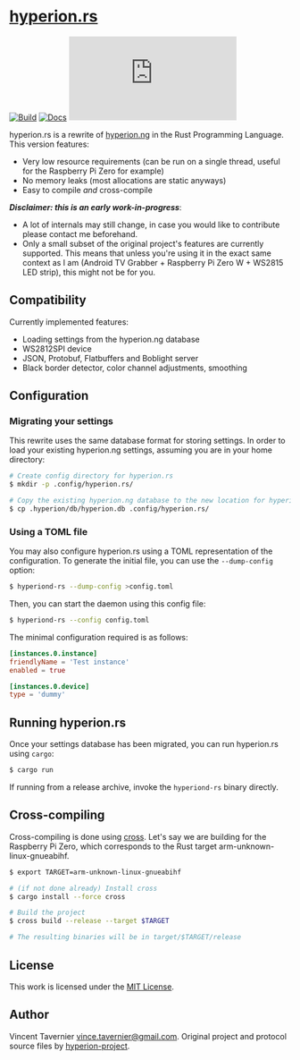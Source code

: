 # [hyperion.rs](https://github.com/vtavernier/hyperion.rs)

[![Build](https://github.com/vtavernier/hyperion.rs/workflows/build/badge.svg)](https://github.com/vtavernier/hyperion.rs/actions)
[![Docs](https://img.shields.io/badge/docs-master-blue)](https://vtavernier.github.io/hyperion.rs/hyperion/)
[![GitHub](https://img.shields.io/github/license/vtavernier/hyperion.rs)](LICENSE)

hyperion.rs is a rewrite of
[hyperion.ng](https://github.com/hyperion-project/hyperion.ng) in the Rust
Programming Language. This version features:

* Very low resource requirements (can be run on a single thread, useful for the
  Raspberry Pi Zero for example)
* No memory leaks (most allocations are static anyways)
* Easy to compile *and* cross-compile

***Disclaimer: this is an early work-in-progress***:
* A lot of internals may still change, in case you would like to contribute
  please contact me beforehand.
* Only a small subset of the original project's features are currently
  supported. This means that unless you're using it in the exact same context as
  I am (Android TV Grabber + Raspberry Pi Zero W + WS2815 LED strip), this might
  not be for you.

## Compatibility

Currently implemented features:

* Loading settings from the hyperion.ng database
* WS2812SPI device
* JSON, Protobuf, Flatbuffers and Boblight server
* Black border detector, color channel adjustments, smoothing

## Configuration

### Migrating your settings

This rewrite uses the same database format for storing settings. In order to
load your existing hyperion.ng settings, assuming you are in your home
directory:

```bash
# Create config directory for hyperion.rs
$ mkdir -p .config/hyperion.rs/

# Copy the existing hyperion.ng database to the new location for hyperion.rs
$ cp .hyperion/db/hyperion.db .config/hyperion.rs/
```

### Using a TOML file

You may also configure hyperion.rs using a TOML representation of the configuration. To generate the initial file, you can use the `--dump-config` option:

```bash
$ hyperiond-rs --dump-config >config.toml
```

Then, you can start the daemon using this config file:

```bash
$ hyperiond-rs --config config.toml
```

The minimal configuration required is as follows:

```toml
[instances.0.instance]
friendlyName = 'Test instance'
enabled = true

[instances.0.device]
type = 'dummy'
```

## Running hyperion.rs

Once your settings database has been migrated, you can run hyperion.rs using
`cargo`:

```bash
$ cargo run
```

If running from a release archive, invoke the `hyperiond-rs` binary directly.

## Cross-compiling

Cross-compiling is done using [cross](https://github.com/rustembedded/cross).
Let's say we are building for the Raspberry Pi Zero, which corresponds to the
Rust target arm-unknown-linux-gnueabihf.

```bash
$ export TARGET=arm-unknown-linux-gnueabihf

# (if not done already) Install cross
$ cargo install --force cross

# Build the project
$ cross build --release --target $TARGET

# The resulting binaries will be in target/$TARGET/release
```

## License

This work is licensed under the [MIT License](LICENSE).

## Author

Vincent Tavernier <vince.tavernier@gmail.com>. Original project and protocol
source files by [hyperion-project](https://github.com/hyperion-project).
